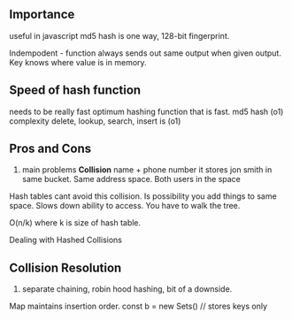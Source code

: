 ## Importance

useful in javascript
md5 hash is one way, 128-bit fingerprint.

Indempodent - function always sends out same output when given output. Key knows where value is in memory.

## Speed of hash function

needs to be really fast
optimum hashing function that is fast.
md5 hash (o1) complexity
delete, lookup, search, insert is (o1)

## Pros and Cons

1. main problems
   **Collision**
   name + phone number it stores jon smith in same bucket. Same address space.
   Both users in the space

Hash tables cant avoid this collision. Is possibility you add things to same space. Slows down ability to access. You have to walk the tree.

O(n/k) where k is size of hash table.

Dealing with Hashed Collisions

## Collision Resolution

1. separate chaining, robin hood hashing, bit of a downside.

Map maintains insertion order.
const b = new Sets() // stores keys only

